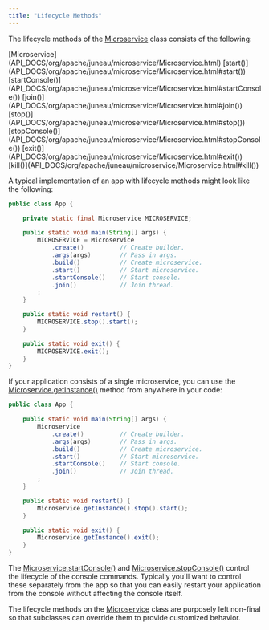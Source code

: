 ```yaml
---
title: "Lifecycle Methods"
---
```


The lifecycle methods of the [Microservice](API_DOCS/org/apache/juneau/microservice/Microservice.html) class
consists of the following:

<tree>
<node-0><java-class>[Microservice](API_DOCS/org/apache/juneau/microservice/Microservice.html)</java-class></node-0>
<node-1><javac-method>[start()](API_DOCS/org/apache/juneau/microservice/Microservice.html#start())</javac-method> <javac-method>[startConsole()](API_DOCS/org/apache/juneau/microservice/Microservice.html#startConsole())</javac-method> <javac-method>[join()](API_DOCS/org/apache/juneau/microservice/Microservice.html#join())</javac-method> <javac-method>[stop()](API_DOCS/org/apache/juneau/microservice/Microservice.html#stop())</javac-method> <javac-method>[stopConsole()](API_DOCS/org/apache/juneau/microservice/Microservice.html#stopConsole())</javac-method> <javac-method>[exit()](API_DOCS/org/apache/juneau/microservice/Microservice.html#exit())</javac-method> <javac-method>[kill()](API_DOCS/org/apache/juneau/microservice/Microservice.html#kill())</javac-method></node-1>
</tree>

A typical implementation of an app with lifecycle methods might look like the following:

```java
public class App {

    private static final Microservice MICROSERVICE;

    public static void main(String[] args) {
        MICROSERVICE = Microservice
            .create()          // Create builder.
            .args(args)        // Pass in args.
            .build()           // Create microservice.
            .start()           // Start microservice.
            .startConsole()    // Start console.
            .join()            // Join thread.
        ;
    }

    public static void restart() {
        MICROSERVICE.stop().start();
    }

    public static void exit() {
        MICROSERVICE.exit();
    }
}
```

If your application consists of a single microservice, you can use the [Microservice.getInstance()](API_DOCS/org/apache/juneau/microservice/Microservice.html#getInstance()) method from anywhere in your code:

```java
public class App {

    public static void main(String[] args) {
        Microservice
            .create()          // Create builder.
            .args(args)        // Pass in args.
            .build()           // Create microservice.
            .start()           // Start microservice.
            .startConsole()    // Start console.
            .join()            // Join thread.
        ;
    }

    public static void restart() {
        Microservice.getInstance().stop().start();
    }

    public static void exit() {
        Microservice.getInstance().exit();
    }
}
```

The [Microservice.startConsole()](API_DOCS/org/apache/juneau/microservice/Microservice.html#startConsole()) and [Microservice.stopConsole()](API_DOCS/org/apache/juneau/microservice/Microservice.html#stopConsole()) control the lifecycle of the console commands.
Typically you'll want to control these separately from the app so that you can easily restart your application from the
console without affecting the console itself.

The lifecycle methods on the [Microservice](API_DOCS/org/apache/juneau/microservice/Microservice.html) class are
purposely left non-final so that subclasses can override them to provide customized behavior.
